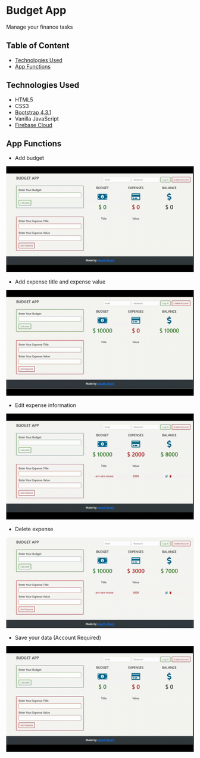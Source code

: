 # Budget App
Manage your finance tasks

## Table of Content
* [Technologies Used](#technologies-used)
* [App Functions](#app-functions)

## Technologies Used
* HTML5
* CSS3
* [Bootstrap 4.3.1](https://getbootstrap.com/)
* Vanilla JavaScript
* [Firebase Cloud](https://firebase.google.com/)

## App Functions
* Add budget
<p align="center">
  <img src="public/img/1-add-budget.gif" width="600"/>
</p>

* Add expense title and expense value
<p align="center">
  <img src="public/img/2-add-expense.gif" width="600"/>
</p>

* Edit expense information
<p align="center">
  <img src="public/img/4-edit-expense.gif" width="600"/>
</p>

* Delete expense
<p align="center">
  <img src="public/img/3-delete-expense.gif" width="600"/>
</p>

* Save your data (Account Required)
<p align="center">
  <img src="public/img/5-login.gif" width="600"/>
</p>
